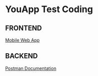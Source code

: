 # YouApp Test Coding

## FRONTEND

<a href='https://youapp-test-gamma.vercel.app/' target='_blank'>Mobile Web App</a>

## BACKEND

<a href='https://www.postman.com/satellite-physicist-9580600/workspace/you-app' target='_blank'>Postman Documentation</a>
